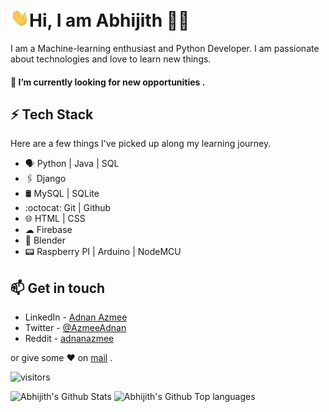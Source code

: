 
# <img src="https://raw.githubusercontent.com/ABSphreak/ABSphreak/master/gifs/Hi.gif" width="30px">Hi, I am Abhijith 👨‍💻

I am a Machine-learning enthusiast and Python Developer. I am passionate about technologies and love to learn new things.

#### 🔭 I’m currently looking for new opportunities .


## ⚡ Tech Stack

Here are a few things I've picked up along my learning journey.

* 🗣 Python | Java | SQL 
* 🖇️ Django
* 🛢️ MySQL | SQLite 
* :octocat: Git | Github
* 🌐 HTML | CSS
* ☁ Firebase
* 💠 Blender
* 📟 Raspberry PI | Arduino | NodeMCU

## 📫 Get in touch
- LinkedIn - [Adnan Azmee](https://in.linkedin.com/in/adnanazmee)
- Twitter - [@AzmeeAdnan](https://twitter.com/AzmeeAdnan)
- Reddit - [adnanazmee](https://reddit.com/user/adnanazmee)

 or give some ♥ on [mail](mailto:adnanazmee@gmail.com) .



![visitors](https://visitor-badge.glitch.me/badge?page_id=Abhijith14/Abhijith14)

<img alt="Abhijith's Github Stats" src="https://github-readme-stats.vercel.app/api?username=Abhijith14&show_icons=true&hide_border=true" />

<img alt="Abhijith's Github Top languages" src="https://github-readme-stats.vercel.app/api/top-langs/?username=Abhijith14&layout=compact&hide_border=true" />